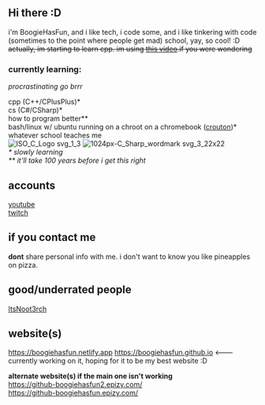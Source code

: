 ## Hi there :D
i'm BoogieHasFun, and i like tech, i code some, and i like tinkering with code (sometimes to the point where people get mad)
school, yay, so cool! :D 
~~actually, im starting to learn cpp. im using [this video](https://www.youtube.com/watch?v=-TkoO8Z07hI).if you were wondering~~

### currently learning:
_procrastinating go brrr_ 

cpp (C++/CPlusPlus)*
<br> cs (C#/CSharp)*
<br> how to program better**
<br> bash/linux w/ ubuntu running on a chroot on a chromebook ([crouton](https://github.com/dnschneid/crouton))*
<br> whatever school teaches me <br>
![ISO_C_Logo svg_1_3](https://github.com/BoogieHasFun/BoogieHasFun/assets/76754631/c182103a-5e95-4490-997e-e273fc8a17af) ![1024px-C_Sharp_wordmark svg_3_22x22](https://github.com/BoogieHasFun/BoogieHasFun/assets/76754631/736dc097-bafc-4a99-9a2f-0b15c819289c) <br>
_* slowly learning_ <br>
_**_ _it'll take 100 years before i get this right_

## accounts 
[youtube](https://youtube.com/@boogiehasfun)
<br>[twitch](https://twitch.tv/boogiehasfun)


## if you contact me
**dont** share personal info with me. i don't want to know you like pineapples on pizza.

## good/underrated people <br>
[ItsNoot3rch](https://youtube.com/@ItsNoot3rch)

## website(s)
https://boogiehasfun.netlify.app 
https://boogiehasfun.github.io <--- currently working on it, hoping for it to be my best website :D
<br>

<b> alternate website(s) if the main one isn't working </b> <br>
https://github-boogiehasfun2.epizy.com/ <br>
https://github-boogiehasfun.epizy.com/ <br>


